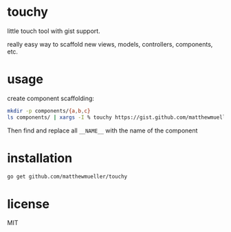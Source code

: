 # touchy

  little touch tool with gist support.

  really easy way to scaffold new views, models, controllers, components, etc.

# usage

create component scaffolding:

```bash
mkdir -p components/{a,b,c}
ls components/ | xargs -I % touchy https://gist.github.com/matthewmueller/f0fc7637e1ff426c89dee977fbe612df components/%/{index.js,index.css}
```

Then find and replace all `__NAME__` with the name of the component

# installation

```bash
go get github.com/matthewmueller/touchy
```

# license

MIT
